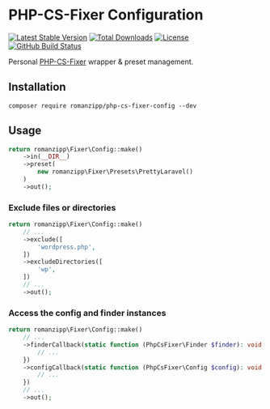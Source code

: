 # PHP-CS-Fixer Configuration

[![Latest Stable Version](https://img.shields.io/packagist/v/romanzipp/PHP-CS-Fixer-Config.svg?style=flat-square)](https://packagist.org/packages/romanzipp/php-cs-fixer-config)
[![Total Downloads](https://img.shields.io/packagist/dt/romanzipp/PHP-CS-Fixer-Config.svg?style=flat-square)](https://packagist.org/packages/romanzipp/php-cs-fixer-config)
[![License](https://img.shields.io/packagist/l/romanzipp/PHP-CS-Fixer-Config.svg?style=flat-square)](https://packagist.org/packages/romanzipp/php-cs-fixer-config)
[![GitHub Build Status](https://img.shields.io/github/workflow/status/romanzipp/PHP-CS-Fixer-Config/Tests?style=flat-square)](https://github.com/romanzipp/PHP-CS-Fixer-Config/actions)

Personal [PHP-CS-Fixer](https://github.com/FriendsOfPHP/PHP-CS-Fixer) wrapper & preset management.

## Installation

```
composer require romanzipp/php-cs-fixer-config --dev
```

## Usage

```php
return romanzipp\Fixer\Config::make()
    ->in(__DIR__)
    ->preset(
        new romanzipp\Fixer\Presets\PrettyLaravel()
    )
    ->out();
```

### Exclude files or directories

```php
return romanzipp\Fixer\Config::make()
    // ...
    ->exclude([
        'wordpress.php',
    ])
    ->excludeDirectories([
        'wp',
    ])
    // ...
    ->out();
```

### Access the config and finder instances

```php
return romanzipp\Fixer\Config::make()
    // ...
    ->finderCallback(static function (PhpCsFixer\Finder $finder): void {
        // ...
    })
    ->configCallback(static function (PhpCsFixer\Config $config): void {
        // ...
    })
    // ...
    ->out();
```
